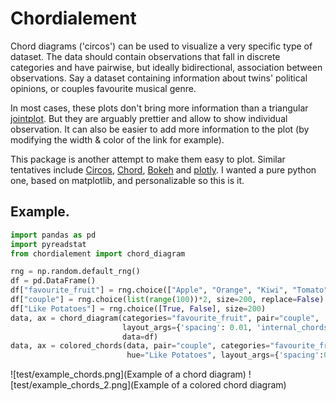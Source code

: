 # Chordialement

Chord diagrams ('circos') can be used to visualize a very specific type of dataset. The data should contain observations that fall in discrete categories and have pairwise, but ideally bidirectional, association between observations. Say a dataset containing information about twins' political opinions, or couples favourite musical genre.  

In most cases, these plots don't bring more information than a triangular [jointplot](https://seaborn.pydata.org/generated/seaborn.jointplot.html). But they are arguably prettier and allow to show individual observation. It can also be easier to add more information to the plot (by modifying the width & color of the link for example). 

This package is another attempt to make them easy to plot. Similar tentatives include [Circos](http://circos.ca), [Chord](https://pypi.org/project/chord/), [Bokeh](https://bokeh.org) and [plotly](https://plotly.org). I wanted a pure python one, based on matplotlib, and personalizable so this is it.


## Example.

``` python
import pandas as pd
import pyreadstat
from chordialement import chord_diagram

rng = np.random.default_rng()
df = pd.DataFrame()
df["favourite_fruit"] = rng.choice(["Apple", "Orange", "Kiwi", "Tomato", "Banana"], size=200)
df["couple"] = rng.choice(list(range(100))*2, size=200, replace=False)
df["Like Potatoes"] = rng.choice([True, False], size=200)
data, ax = chord_diagram(categories="favourite_fruit", pair="couple", 
                         layout_args={'spacing': 0.01, 'internal_chords': True},
                         data=df)
data, ax = colored_chords(data, pair="couple", categories="favourite_fruit",
                          hue="Like Potatoes", layout_args={'spacing':0.02, 'internal_chords': True})

```

![test/example_chords.png](Example of a chord diagram)
![test/example_chords_2.png](Example of a colored chord diagram)

```
